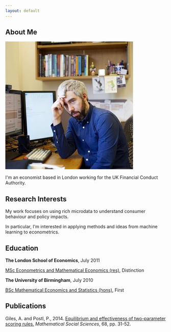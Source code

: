 ```yaml
---
layout: default
---
```


## About Me

<img class="profile-picture" src="profile.jpg">

I'm an economist based in London working for the UK Financial Conduct Authority.

## Research Interests

My work focuses on using rich microdata to understand consumer behaviour and policy impacts.

In particular, I'm interested in applying methods and ideas from machine learning to econometrics.

## Education

**The London School of Economics**, July 2011

[MSc Econometrics and Mathematical Economics (res)](http://www.lse.ac.uk/study-at-lse/Graduate/Degree-programmes-2018/MSc-Econometrics-and-Mathematical-Economics), Distinction

**The University of Birmingham**, July 2010
  
[BSc Mathematical Economics and Statistics (hons)](http://www.birmingham.ac.uk/undergraduate/courses/econ/maths-econ-stats-bsc.aspx), First

## Publications

Giles, A. and Postl, P., 2014. [Equilibrium and effectiveness of two-parameter scoring rules.](http://dx.doi.org/10.1016/j.mathsocsci.2013.12.003) *Mathematical Social Sciences*, 68, pp. 31-52.